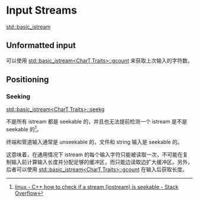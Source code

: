 # Input Streams
[std::basic_istream](https://en.cppreference.com/w/cpp/io/basic_istream)

## Unformatted input
可以使用 [std::basic_istream<CharT,Traits>::gcount](https://en.cppreference.com/w/cpp/io/basic_istream/gcount) 来获取上次输入的字符数。

## Positioning
### Seeking
[std::basic_istream<CharT,Traits>::seekg](https://en.cppreference.com/w/cpp/io/basic_istream/seekg)

不是所有 istream 都是 seekable 的，并且也无法提前检测一个 istream 是不是 seekable 的[^seekable-so]。

终端和管道输入通常是 unseekable 的，文件和 string 输入是 seekable 的。

这意味着，在通用情况下 istream 的每个输入字符只能被读取一次，不可能在复制输入前计算输入长度并分配足够的缓冲区，而只能边读取边扩大缓冲区。另外，后者可以使用 [std::basic_istream<CharT,Traits>::gcount](https://en.cppreference.com/w/cpp/io/basic_istream/gcount) 在输入后获取长度。

[^seekable-so]: [linux - C++ how to check if a stream (iostream) is seekable - Stack Overflow](https://stackoverflow.com/questions/9451005/c-how-to-check-if-a-stream-iostream-is-seekable)